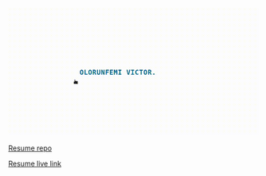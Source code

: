 ![Screenshot](gif/out.gif)

[Resume repo](https://github.com/clefayomide/resume)

[Resume live link](https://clefayomide.github.io/resume/)
